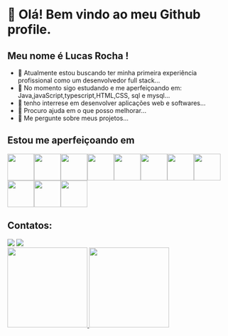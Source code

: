 # 👋 Olá! Bem vindo ao meu Github profile.
## Meu nome é Lucas Rocha !


- 🔭 Atualmente estou buscando ter minha primeira experiência profissional como um desenvolvedor full stack...
- 🌱 No momento sigo estudando e me aperfeiçoando em: Java,javaScript,typescript,HTML,CSS, sql e mysql...
- 👯 tenho interrese em desenvolver aplicações web e softwares...
- 🤔 Procuro ajuda em o que posso melhorar...
- 💬 Me pergunte sobre meus projetos...

## Estou me aperfeiçoando em
<img src="https://cdn.jsdelivr.net/gh/devicons/devicon/icons/git/git-original-wordmark.svg" width="60" height="60"/><img src="https://cdn.jsdelivr.net/gh/devicons/devicon/icons/github/github-original-wordmark.svg" width="60" height="60"/><img src="https://cdn.jsdelivr.net/gh/devicons/devicon/icons/html5/html5-original-wordmark.svg"  width="60" height="60"/><img src="https://cdn.jsdelivr.net/gh/devicons/devicon/icons/css3/css3-original-wordmark.svg" width="60" height="60" /><img src="https://cdn.jsdelivr.net/gh/devicons/devicon/icons/typescript/typescript-original.svg" width="60" height="60" /><img src="https://cdn.jsdelivr.net/gh/devicons/devicon/icons/javascript/javascript-original.svg" width="60" height="60" /><img src="https://cdn.jsdelivr.net/gh/devicons/devicon/icons/java/java-original-wordmark.svg"  width="60" height="60"><img src="https://cdn.jsdelivr.net/gh/devicons/devicon/icons/mysql/mysql-original-wordmark.svg"  width="60" height="60"/><img src="https://cdn.jsdelivr.net/gh/devicons/devicon/icons/microsoftsqlserver/microsoftsqlserver-plain-wordmark.svg" width="60" height="60"/><img src="https://cdn.jsdelivr.net/gh/devicons/devicon/icons/spring/spring-original-wordmark.svg"  width="60" height="60"/><img src="https://cdn.jsdelivr.net/gh/devicons/devicon/icons/php/php-plain.svg" width="60" height="60" />
          
          
## Contatos:

<div>
<a href = "mailto:lukasrocha0402@gmail.com"><img src="https://img.shields.io/badge/Gmail-D14836?style=for-the-badge&logo=gmail&logoColor=white" target="_blank"></a>
<a href="https://www.linkedin.com/in/lucas-rocha-805a7422a/" target="_blank"><img src="https://img.shields.io/badge/-LinkedIn-%230077B5?style=for-the-badge&logo=linkedin&logoColor=white" target="_blank"></a>   
</div>

<div>
<a href="https://github.com/lucasrocha0402">
<img height="180em" src="https://github-readme-stats.vercel.app/api/top-langs/?username=lucasrocha0402&layout=compact&langs_count=7&theme=dracula"/>
<img height="180em" src="https://github-readme-stats.vercel.app/api?username=lucasrocha0402&show_icons=true&theme=dracula&include_all_commits=true&count_private=true"/>
</div>
          
          
          
          
          
          
          

